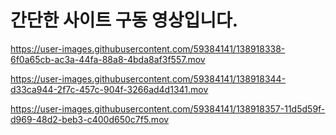 # 간단한 사이트 구동 영상입니다.


https://user-images.githubusercontent.com/59384141/138918338-6f0a65cb-ac3a-44fa-88a8-4bda8af3f557.mov



https://user-images.githubusercontent.com/59384141/138918344-d33ca944-2f7c-457c-904f-3266ad4d1341.mov



https://user-images.githubusercontent.com/59384141/138918357-11d5d59f-d969-48d2-beb3-c400d650c7f5.mov

